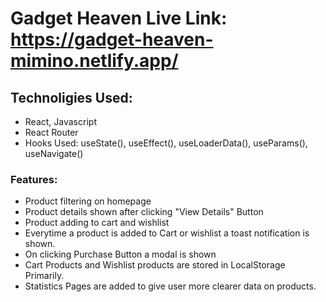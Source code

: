# Gadget Heaven Live Link: https://gadget-heaven-mimino.netlify.app/
## Technoligies Used:
- React, Javascript
- React Router
- Hooks Used: useState(), useEffect(), useLoaderData(), useParams(), useNavigate()
### Features:
- Product filtering on homepage
- Product details shown after clicking "View Details" Button
- Product adding to cart and wishlist
- Everytime a product is added to Cart or wishlist a toast notification is shown.
- On clicking Purchase Button a modal is shown 
- Cart Products and Wishlist products are stored in LocalStorage Primarily.
- Statistics Pages are added to give user more clearer data on products.



